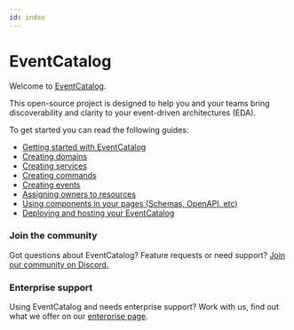 ```yaml
---
id: index
---
```


# **EventCatalog**

Welcome to [EventCatalog](https://www.eventcatalog.dev/).

This open-source project is designed to help you and your teams bring discoverability and clarity to your event-driven architectures (EDA).

To get started you can read the following guides:

* [Getting started with EventCatalog](https://eventcatalog.dev/docs/development/getting-started/introduction)  
* [Creating domains](https://eventcatalog.dev/docs/development/guides/domains/adding-domains)  
* [Creating services](https://eventcatalog.dev/docs/development/guides/services/adding-services)  
* [Creating commands](https://eventcatalog.dev/docs/development/guides/messages/commands/introduction)  
* [Creating events](https://eventcatalog.dev/docs/development/guides/messages/events/introduction)  
* [Assigning owners to resources](https://eventcatalog.dev/docs/owners)  
* [Using components in your pages (Schemas, OpenAPI, etc)](https://eventcatalog.dev/docs/development/components/using-components)  
* [Deploying and hosting your EventCatalog](https://eventcatalog.dev/docs/development/deployment)

### **Join the community**

Got questions about EventCatalog? Feature requests or need support? [Join our community on Discord.](https://discord.gg/3rjaZMmrAm)

### **Enterprise support**

Using EventCatalog and needs enterprise support? Work with us, find out what we offer on our [enterprise page](https://eventcatalog.dev/enterprise).
